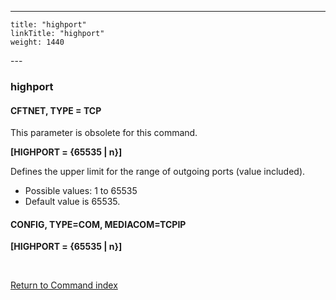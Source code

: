 ---
    title: "highport"
    linkTitle: "highport"
    weight: 1440
---<span id="highport"></span>

### highport

#### CFTNET, TYPE = TCP

This parameter is obsolete for this command.

****[HIGHPORT = {65535 &#124; n}]****

Defines the upper limit for the range of outgoing ports (value included).

- Possible
    values: 1 to 65535
- Default
    value is 65535.

#### CONFIG, TYPE=COM, MEDIACOM=TCPIP

****[HIGHPORT = {65535 &#124; n}]****

 

[Return to Command index](../../)

